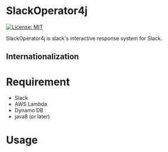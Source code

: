 SlackOperator4j
==========
[![License: MIT](https://img.shields.io/badge/License-MIT-yellow.svg)](https://opensource.org/licenses/MIT)

SlackOperator4j is slack's interactive response system for Slack.

## Internationalization

Requirement
==========

* Slack
* AWS Lambda
* Dynamo DB
* java8 (or later)

Usage
==========
